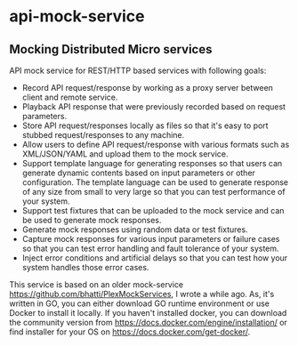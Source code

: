 # api-mock-service
## Mocking Distributed Micro services
API mock service for REST/HTTP based services with following goals:
- Record API request/response by working as a proxy server between client and remote service.
- Playback API response that were previously recorded based on request parameters.
- Store API request/responses locally as files so that it's easy to port stubbed request/responses to any machine.
- Allow users to define API request/response with various formats such as XML/JSON/YAML and upload them to the mock service.
- Support template language for generating responses so that users can generate dynamic contents based on input parameters or other configuration. The template language can be used to generate response of any size from small to very large so that you can test performance of your system.
- Support test fixtures that can be uploaded to the mock service and can be used to generate mock responses.
- Generate mock responses using random data or test fixtures.
- Capture mock responses for various input parameters or failure cases so that you can test error handling and fault tolerance of your system.
- Inject error conditions and artificial delays so that you can test how your system handles those error cases.
 
This service is based on an older mock-service https://github.com/bhatti/PlexMockServices, I wrote a while ago.
As, it's written in GO, you can either download GO runtime environment or use Docker to install it locally. 
If you haven't installed docker, you can download the community version from https://docs.docker.com/engine/installation/ 
or find installer for your OS on https://docs.docker.com/get-docker/.

